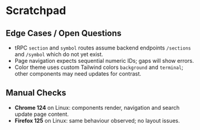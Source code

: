 # Scratchpad

## Edge Cases / Open Questions

- tRPC `section` and `symbol` routes assume backend endpoints `/sections` and `/symbol` which do not yet exist.
- Page navigation expects sequential numeric IDs; gaps will show errors.
- Color theme uses custom Tailwind colors `background` and `terminal`; other components may need updates for contrast.

## Manual Checks

- **Chrome 124** on Linux: components render, navigation and search update page content.
- **Firefox 125** on Linux: same behaviour observed; no layout issues.
